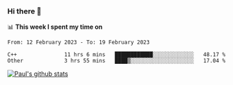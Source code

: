 ### Hi there 👋

📊 **This week I spent my time on**
<!--START_SECTION:waka-->

```text
From: 12 February 2023 - To: 19 February 2023

C++               11 hrs 6 mins   ████████████░░░░░░░░░░░░░   48.17 %
Other             3 hrs 55 mins   ████▒░░░░░░░░░░░░░░░░░░░░   17.04 %
```

<!--END_SECTION:waka-->


[![Paul's github stats](https://github-readme-stats.vercel.app/api?username=mickeyouyou&theme=dracula&show_icons=true)](https://github.com/anuraghazra/github-readme-stats)
